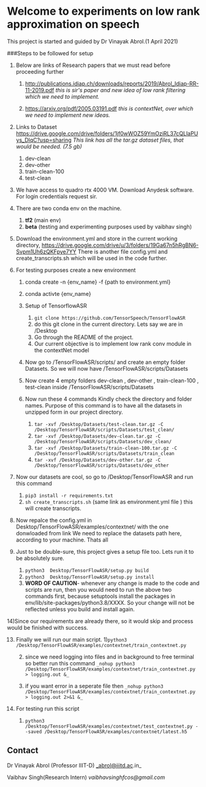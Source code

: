 # Welcome to experiments on low rank approximation on speech 
This project is started and guided by Dr Vinayak Abrol.(1 April 2021) 

###Steps to be followed for setup 

1) Below are links of Research papers that we must read before proceeding further 
    1) http://publications.idiap.ch/downloads/reports/2019/Abrol_Idiap-RR-11-2019.pdf
        _this is sir's paper and new idea of low rank filtering which we need to implement._
    
    2) https://arxiv.org/pdf/2005.03191.pdf  _this is contextNet, over which we need to implement new ideas._
    
2) Links to Dataset  https://drive.google.com/drive/folders/1jf0wWOZ59YmOziRL37cQLlaPUys_DlqC?usp=sharing 
_This link has all the tar.gz dataset files, that would be needed. (7.5 gb)_
    1) dev-clean
    2) dev-other
    3) train-clean-100
    4) test-clean
    
3) We have access to quadro rtx 4000 VM. Download Anydesk software. For login credentials request sir.
    
4) There are two conda env on the machine. 
    1) **tf2**  (main env)
    2) **beta** (testing and experimenting purposes used by vaibhav singh)
    
5) Download the environment.yml and store in the current working directory, https://drive.google.com/drive/u/3/folders/19Ga67n5hRgBN6-Svpm1Uh6zQKFpye7YY
There is another file config.yml and create_transcripts.sh which will be used in the code further.  

6) For testing purposes create a new environment
    1) conda create -n {env_name} -f {path to environment.yml}
    2) conda activte {env_name}
    3) Setup of TensorflowASR 
        1) `git clone https://github.com/TensorSpeech/TensorFlowASR`
        2) do this git clone in the current directory. Lets say we are in /Desktop 
        3) Go through the README of the project. 
        4) Our current objective is to implement low rank conv module in the contextNet model
    
    4) Now go to /TensorFlowASR/scripts/ and create an empty folder Datasets. So we will now have /TensorFlowASR/scripts/Datasets
    5) Now create 4 empty folders dev-clean , dev-other , train-clean-100 , test-clean inside /TensorFlowASR/scripts/Datasets 
    6) Now run these 4 commands 
        Kindly check the directory and folder names. Purpose of this command is to have all the datasets in unzipped form in our project directory. 
        1) `tar -xvf /Desktop/Datasets/test-clean.tar.gz -C /Desktop/TensorFlowASR/scripts/Datasets/test_clean/`
        2) `tar -xvf /Desktop/Datasets/dev-clean.tar.gz -C /Desktop/TensorFlowASR/scripts/Datasets/dev_clean/`
        3) `tar -xvf /Desktop/Datasets/train-clean-100.tar.gz -C /Desktop/TensorFlowASR/scripts/Datasets/train_clean`
        4) `tar -xvf /Desktop/Datasets/dev-other.tar.gz -C /Desktop/TensorFlowASR/scripts/Datasets/dev_other`
        
7) Now our datasets are cool, so go to /Desktop/TensorFlowASR and run this command
    1) `pip3 install -r requirements.txt` 
    2) `sh create_transcripts.sh` (same link as environment.yml file )
    this will create transcripts. 

11) Now repalce the config.yml in Desktop/TensorFlowASR/examples/contextnet/ with the one donwloaded from link
We need to replace the datasets path here, according to your machine. Thats all

12) Just to be double-sure, this project gives a setup file too. Lets run it to be absolutely sure. 
    1) `python3  Desktop/TensorFlowASR/setup.py build`
    2) `python3  Desktop/TensorFlowASR/setup.py install`
    3) **WORD OF CAUTION**- whenever any change is made to the code and scripts are run, then you would need to run the above two commands first, because setuptools install
    the packages in env/lib/site-packages/python3.8/XXXX. So your change will not be reflected unless you build and install again. 

14)Since our requirements are already there, so it would skip and process would be finished with success.

13) Finally we will run our main script.
    1)`python3 /Desktop/TensorFlowASR/examples/contextnet/train_contextnet.py`
    
    2) since we need logging into files and in background to free terminal so better run this command
     `_nohup python3 /Desktop/TensorFlowASR/examples/contextnet/train_contextnet.py > logging.out &_`
     
    3) if you want error in a seperate file then 
         `_nohup python3 /Desktop/TensorFlowASR/examples/contextnet/train_contextnet.py > logging.out 2>&1 &_`

14) For testing run this script 
    1) `python3 /Desktop/TensorFlowASR/examples/contextnet/test_contextnet.py --saved /Desktop/TensorFlowASR/examples/contextnet/latest.h5`


## Contact

Dr Vinayak Abrol (Professor IIIT-D) _abrol@iiitd.ac.in_


Vaibhav Singh(Research Intern) _vaibhavsinghfcos@gmail.com_
